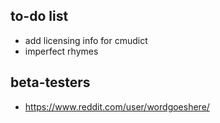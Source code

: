 ## to-do list

* add licensing info for cmudict
* imperfect rhymes

## beta-testers

* https://www.reddit.com/user/wordgoeshere/
